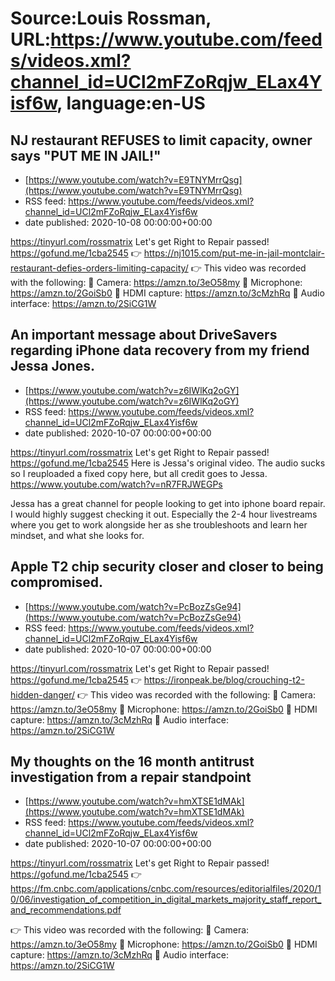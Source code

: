 # Source:Louis Rossman, URL:https://www.youtube.com/feeds/videos.xml?channel_id=UCl2mFZoRqjw_ELax4Yisf6w, language:en-US

## NJ restaurant REFUSES to limit capacity, owner says "PUT ME IN JAIL!"
 - [https://www.youtube.com/watch?v=E9TNYMrrQsg](https://www.youtube.com/watch?v=E9TNYMrrQsg)
 - RSS feed: https://www.youtube.com/feeds/videos.xml?channel_id=UCl2mFZoRqjw_ELax4Yisf6w
 - date published: 2020-10-08 00:00:00+00:00

https://tinyurl.com/rossmatrix
Let's get Right to Repair passed! https://gofund.me/1cba2545
👉 https://nj1015.com/put-me-in-jail-montclair-restaurant-defies-orders-limiting-capacity/
👉 This video was recorded with the following:
🔵 Camera: https://amzn.to/3eO58my
🔵 Microphone: https://amzn.to/2GoiSb0
🔵 HDMI capture: https://amzn.to/3cMzhRq
🔵 Audio interface: https://amzn.to/2SiCG1W

## An important message about DriveSavers regarding iPhone data recovery from my friend Jessa Jones.
 - [https://www.youtube.com/watch?v=z6IWlKq2oGY](https://www.youtube.com/watch?v=z6IWlKq2oGY)
 - RSS feed: https://www.youtube.com/feeds/videos.xml?channel_id=UCl2mFZoRqjw_ELax4Yisf6w
 - date published: 2020-10-07 00:00:00+00:00

https://tinyurl.com/rossmatrix
Let's get Right to Repair passed! https://gofund.me/1cba2545
Here is Jessa's original video. The audio sucks so I reuploaded a fixed copy here, but all credit goes to Jessa. https://www.youtube.com/watch?v=nR7FRJWEGPs 

Jessa has a great channel for people looking to get into iphone board repair. I would highly suggest checking it out. Especially the 2-4 hour livestreams where you get to work alongside her as she troubleshoots and learn her mindset, and what she looks for.

## Apple T2 chip security closer and closer to being compromised.
 - [https://www.youtube.com/watch?v=PcBozZsGe94](https://www.youtube.com/watch?v=PcBozZsGe94)
 - RSS feed: https://www.youtube.com/feeds/videos.xml?channel_id=UCl2mFZoRqjw_ELax4Yisf6w
 - date published: 2020-10-07 00:00:00+00:00

https://tinyurl.com/rossmatrix
Let's get Right to Repair passed! https://gofund.me/1cba2545
👉 https://ironpeak.be/blog/crouching-t2-hidden-danger/
👉 This video was recorded with the following:
🔵 Camera: https://amzn.to/3eO58my
🔵 Microphone: https://amzn.to/2GoiSb0
🔵 HDMI capture: https://amzn.to/3cMzhRq
🔵 Audio interface: https://amzn.to/2SiCG1W

## My thoughts on the 16 month antitrust investigation from a repair standpoint
 - [https://www.youtube.com/watch?v=hmXTSE1dMAk](https://www.youtube.com/watch?v=hmXTSE1dMAk)
 - RSS feed: https://www.youtube.com/feeds/videos.xml?channel_id=UCl2mFZoRqjw_ELax4Yisf6w
 - date published: 2020-10-07 00:00:00+00:00

https://tinyurl.com/rossmatrix
Let's get Right to Repair passed! https://gofund.me/1cba2545
👉 https://fm.cnbc.com/applications/cnbc.com/resources/editorialfiles/2020/10/06/investigation_of_competition_in_digital_markets_majority_staff_report_and_recommendations.pdf

👉 This video was recorded with the following:
🔵 Camera: https://amzn.to/3eO58my
🔵 Microphone: https://amzn.to/2GoiSb0
🔵 HDMI capture: https://amzn.to/3cMzhRq
🔵 Audio interface: https://amzn.to/2SiCG1W

